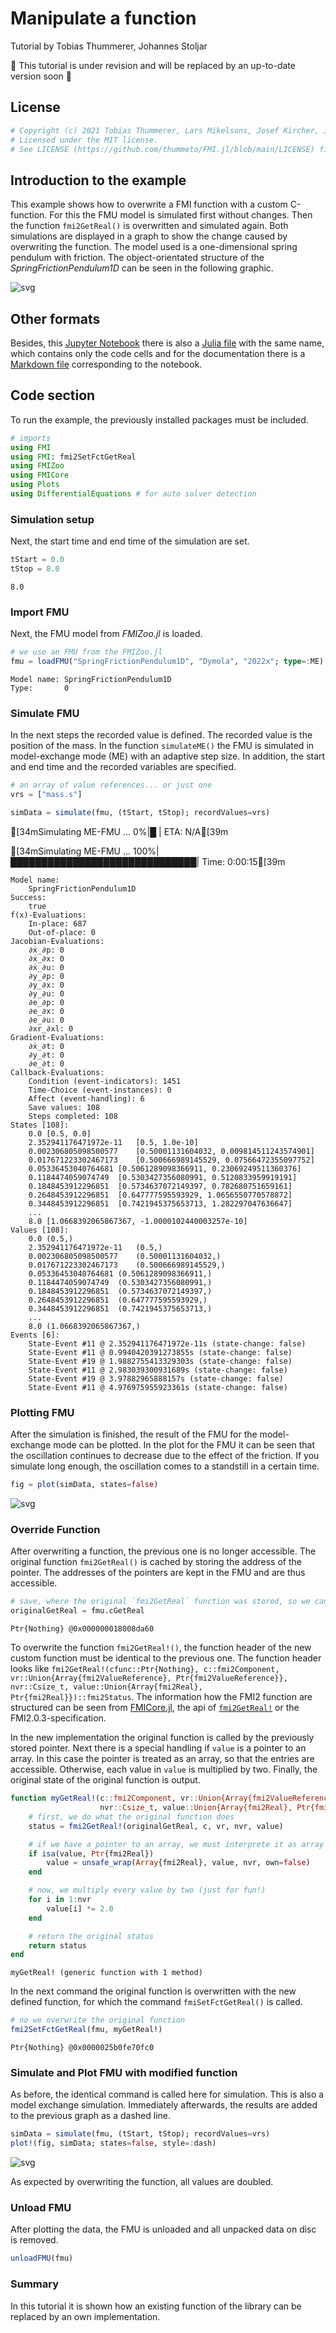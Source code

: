 # Manipulate a function
Tutorial by Tobias Thummerer, Johannes Stoljar

🚧 This tutorial is under revision and will be replaced by an up-to-date version soon 🚧

## License


```julia
# Copyright (c) 2021 Tobias Thummerer, Lars Mikelsons, Josef Kircher, Johannes Stoljar
# Licensed under the MIT license. 
# See LICENSE (https://github.com/thummeto/FMI.jl/blob/main/LICENSE) file in the project root for details.
```

## Introduction to the example
This example shows how to overwrite a FMI function with a custom C-function. For this the FMU model is simulated first without changes. Then the function `fmi2GetReal()` is overwritten and simulated again. Both simulations are displayed in a graph to show the change caused by overwriting the function. The model used is a one-dimensional spring pendulum with friction. The object-orientated structure of the *SpringFrictionPendulum1D* can be seen in the following graphic.

![svg](https://github.com/thummeto/FMI.jl/blob/main/docs/src/examples/pics/SpringFrictionPendulum1D.svg?raw=true)  


## Other formats
Besides, this [Jupyter Notebook](https://github.com/thummeto/FMI.jl/blob/examples/examples/src/manipulation.ipynb) there is also a [Julia file](https://github.com/thummeto/FMI.jl/blob/examples/examples/src/manipulation.jl) with the same name, which contains only the code cells and for the documentation there is a [Markdown file](https://github.com/thummeto/FMI.jl/blob/examples/examples/src/manipulation.md) corresponding to the notebook.  

## Code section

To run the example, the previously installed packages must be included. 


```julia
# imports
using FMI
using FMI: fmi2SetFctGetReal
using FMIZoo
using FMICore
using Plots
using DifferentialEquations # for auto solver detection
```

### Simulation setup

Next, the start time and end time of the simulation are set.


```julia
tStart = 0.0
tStop = 8.0
```




    8.0



### Import FMU

Next, the FMU model from *FMIZoo.jl* is loaded.


```julia
# we use an FMU from the FMIZoo.jl
fmu = loadFMU("SpringFrictionPendulum1D", "Dymola", "2022x"; type=:ME)
```




    Model name:	SpringFrictionPendulum1D
    Type:		0



### Simulate FMU

In the next steps the recorded value is defined. The recorded value is the position of the mass. In the function `simulateME()` the FMU is simulated in model-exchange mode (ME) with an adaptive step size. In addition, the start and end time and the recorded variables are specified.


```julia
# an array of value references... or just one
vrs = ["mass.s"]

simData = simulate(fmu, (tStart, tStop); recordValues=vrs)
```

    [34mSimulating ME-FMU ...   0%|█                             |  ETA: N/A[39m

    [34mSimulating ME-FMU ... 100%|██████████████████████████████| Time: 0:00:15[39m
    




    Model name:
    	SpringFrictionPendulum1D
    Success:
    	true
    f(x)-Evaluations:
    	In-place: 687
    	Out-of-place: 0
    Jacobian-Evaluations:
    	∂ẋ_∂p: 0
    	∂ẋ_∂x: 0
    	∂ẋ_∂u: 0
    	∂y_∂p: 0
    	∂y_∂x: 0
    	∂y_∂u: 0
    	∂e_∂p: 0
    	∂e_∂x: 0
    	∂e_∂u: 0
    	∂xr_∂xl: 0
    Gradient-Evaluations:
    	∂ẋ_∂t: 0
    	∂y_∂t: 0
    	∂e_∂t: 0
    Callback-Evaluations:
    	Condition (event-indicators): 1451
    	Time-Choice (event-instances): 0
    	Affect (event-handling): 6
    	Save values: 108
    	Steps completed: 108
    States [108]:
    	0.0	[0.5, 0.0]
    	2.352941176471972e-11	[0.5, 1.0e-10]
    	0.002306805098500577	[0.50001131604032, 0.009814511243574901]
    	0.017671223302467173	[0.500666989145529, 0.07566472355097752]
    	0.05336453040764681	[0.5061289098366911, 0.23069249511360376]
    	0.1184474059074749	[0.5303427356080991, 0.5120833959919191]
    	0.1848453912296851	[0.5734637072149397, 0.782680751659161]
    	0.2648453912296851	[0.647777595593929, 1.0656550770578872]
    	0.3448453912296851	[0.7421945375653713, 1.282297047636647]
    	...
    	8.0	[1.0668392065867367, -1.0000102440003257e-10]
    Values [108]:
    	0.0	(0.5,)
    	2.352941176471972e-11	(0.5,)
    	0.002306805098500577	(0.50001131604032,)
    	0.017671223302467173	(0.500666989145529,)
    	0.05336453040764681	(0.5061289098366911,)
    	0.1184474059074749	(0.5303427356080991,)
    	0.1848453912296851	(0.5734637072149397,)
    	0.2648453912296851	(0.647777595593929,)
    	0.3448453912296851	(0.7421945375653713,)
    	...
    	8.0	(1.0668392065867367,)
    Events [6]:
    	State-Event #11 @ 2.352941176471972e-11s (state-change: false)
    	State-Event #11 @ 0.9940420391273855s (state-change: false)
    	State-Event #19 @ 1.9882755413329303s (state-change: false)
    	State-Event #11 @ 2.983039300931689s (state-change: false)
    	State-Event #19 @ 3.97882965888157s (state-change: false)
    	State-Event #11 @ 4.976975955923361s (state-change: false)
    



### Plotting FMU

After the simulation is finished, the result of the FMU for the model-exchange mode can be plotted. In the plot for the FMU it can be seen that the oscillation continues to decrease due to the effect of the friction. If you simulate long enough, the oscillation comes to a standstill in a certain time.


```julia
fig = plot(simData, states=false)
```




    
![svg](manipulation_files/manipulation_12_0.svg)
    



### Override Function

After overwriting a function, the previous one is no longer accessible. The original function `fmi2GetReal()` is cached by storing the address of the pointer. The addresses of the pointers are kept in the FMU and are thus accessible.


```julia
# save, where the original `fmi2GetReal` function was stored, so we can access it in our new function
originalGetReal = fmu.cGetReal
```




    Ptr{Nothing} @0x000000018008da60



To overwrite the function `fmi2GetReal!()`, the function header of the new custom function must be identical to the previous one. The function header looks like `fmi2GetReal!(cfunc::Ptr{Nothing}, c::fmi2Component, vr::Union{Array{fmi2ValueReference}, Ptr{fmi2ValueReference}}, nvr::Csize_t, value::Union{Array{fmi2Real}, Ptr{fmi2Real}})::fmi2Status`. The information how the FMI2 function are structured can be seen from [FMICore.jl](https://github.com/ThummeTo/FMICore.jl), the api of [`fmi2GetReal!`](@ref) or the FMI2.0.3-specification.

In the new implementation the original function is called by the previously stored pointer. Next there is a special handling if `value` is a pointer to an array. In this case the pointer is treated as an array, so that the entries are accessible. Otherwise, each value in `value` is multiplied by two. Finally, the original state of the original function is output.


```julia
function myGetReal!(c::fmi2Component, vr::Union{Array{fmi2ValueReference}, Ptr{fmi2ValueReference}}, 
                    nvr::Csize_t, value::Union{Array{fmi2Real}, Ptr{fmi2Real}})
    # first, we do what the original function does
    status = fmi2GetReal!(originalGetReal, c, vr, nvr, value)

    # if we have a pointer to an array, we must interprete it as array to access elements
    if isa(value, Ptr{fmi2Real})
        value = unsafe_wrap(Array{fmi2Real}, value, nvr, own=false)
    end

    # now, we multiply every value by two (just for fun!)
    for i in 1:nvr 
        value[i] *= 2.0 
    end 

    # return the original status
    return status
end
```




    myGetReal! (generic function with 1 method)



In the next command the original function is overwritten with the new defined function, for which the command `fmiSetFctGetReal()` is called.


```julia
# no we overwrite the original function
fmi2SetFctGetReal(fmu, myGetReal!)
```




    Ptr{Nothing} @0x0000025b0fe70fc0



### Simulate and Plot FMU with modified function

As before, the identical command is called here for simulation. This is also a model exchange simulation. Immediately afterwards, the results are added to the previous graph as a dashed line.


```julia
simData = simulate(fmu, (tStart, tStop); recordValues=vrs)
plot!(fig, simData; states=false, style=:dash)
```




    
![svg](manipulation_files/manipulation_20_0.svg)
    



As expected by overwriting the function, all values are doubled.

### Unload FMU

After plotting the data, the FMU is unloaded and all unpacked data on disc is removed.


```julia
unloadFMU(fmu)
```

### Summary

In this tutorial it is shown how an existing function of the library can be replaced by an own implementation.
